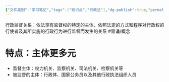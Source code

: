 ```yaml
---
{"文件类别":"学习笔记","tags":["知识点","行政法"],"dg-publish":true,"permalink":"/学习笔记studyup/行政法学/行政监督关系/","dgPassFrontmatter":true,"created":"2024-09-19T13:42:54.708+08:00","updated":"2024-12-05T17:12:37.155+08:00"}
---
```


行政监督关系：依法享有监督权的特定的主体，依照法定的方式和程序对行政权的行使者及其所实施的行政行为进行监督而发生的关系 #背诵/概念 
# 特点：主体更多元
- 监督主体：权力机关、监察机关、司法机关、检察机关等
- 被监督的主体：行政体、国家公务员以及其他行政执法组织人员